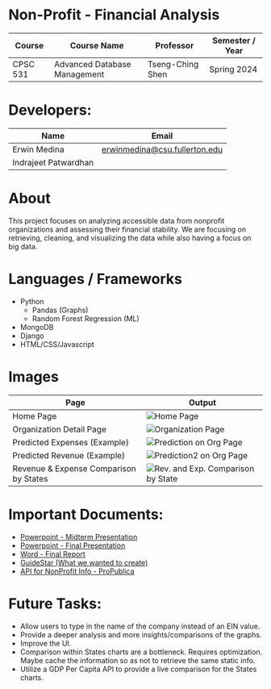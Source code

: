 # Non-Profit - Financial Analysis

| Course | Course Name | Professor | Semester / Year |
| ------ | ----------- | --------- | --------------- |
| CPSC 531 | Advanced Database Management | Tseng-Ching Shen | Spring 2024


# Developers:
| Name | Email |
| ---- | ----- |
| Erwin Medina | erwinmedina@csu.fullerton.edu |
| Indrajeet Patwardhan | <your email> |

# About 
This project focuses on analyzing accessible data from nonprofit organizations and assessing their financial stability. We are focusing on retrieving, cleaning, and visualizing the data while also having a focus on big data. 

# Languages / Frameworks
- Python
    - Pandas (Graphs)
    - Random Forest Regression (ML)
- MongoDB
- Django
- HTML/CSS/Javascript

# Images

| Page | Output |
| ---- | ------ |
| Home Page | ![Home Page](https://i.imgur.com/7GBG3SG.png)
| Organization Detail Page | ![Organization Page](https://i.imgur.com/7BM9PIn.png)
| Predicted Expenses (Example) | ![Prediction on Org Page](https://i.imgur.com/clR262Z.png)
| Predicted Revenue (Example)| ![Prediction2 on Org Page](https://i.imgur.com/Td1nHy0.png)
| Revenue & Expense Comparison by States | ![Rev. and Exp. Comparison by State](https://i.imgur.com/fYnnQsC.png)

# Important Documents:
- [Powerpoint - Midterm Presentation](https://docs.google.com/presentation/d/1GJJCNeAF8MyyyXG4KpU91Fhdi5Hu6YqCXd2ahDtaT4U/edit#slide=id.p)
- [Powerpoint - Final Presentation](https://docs.google.com/presentation/d/10ZlWie_eEu0G8G-fGlvOQ-qpvdhHCOX0Sue9LS2exM8/edit#slide=id.p)
- [Word - Final Report](https://docs.google.com/document/d/1-J_Mb8bi-Re9P9A6yzR5AgwiS1mgR3Xx5iAZAEmUppA/edit)
- [GuideStar (What we wanted to create)](https://www.guidestar.org/)
- [API for NonProfit Info - ProPublica](https://projects.propublica.org/nonprofits/api)

# Future Tasks:
- Allow users to type in the name of the company instead of an EIN value.
- Provide a deeper analysis and more insights/comparisons of the graphs.
- Improve the UI.
- Comparison within States charts are a bottleneck. Requires optimization. Maybe cache the information so as not to retrieve the same static info.
- Utilize a GDP Per Capita API to provide a live comparison for the States charts.

